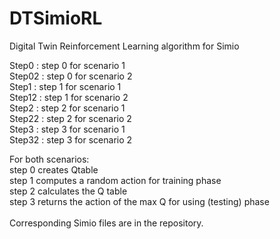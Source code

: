 # DTSimioRL
Digital Twin Reinforcement Learning algorithm for Simio

Step0 : step 0 for scenario 1<br>
Step02 : step 0 for scenario 2<br>
Step1 : step 1 for scenario 1<br>
Step12 : step 1 for scenario 2<br>
Step2 : step 2 for scenario 1<br>
Step22 : step 2 for scenario 2<br>
Step3 : step 3 for scenario 1<br>
Step32 : step 3 for scenario 2<br>

For both scenarios:<br>
step 0 creates Qtable<br>
step 1 computes a random action for training phase<br>
step 2 calculates the Q table<br>
step 3 returns the action of the max Q for using (testing) phase<br>
<br>
Corresponding Simio files are in the repository.
